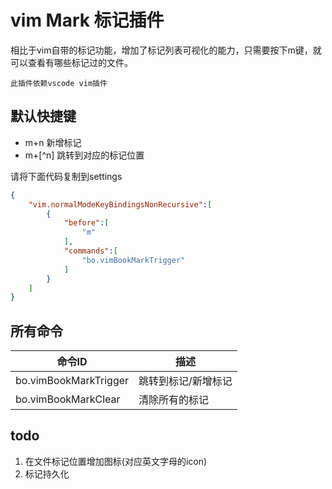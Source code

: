 #  vim Mark 标记插件

相比于vim自带的标记功能，增加了标记列表可视化的能力，只需要按下m键，就可以查看有哪些标记过的文件。


`此插件依赖vscode vim插件`

##  默认快捷键

- m+n 新增标记
- m+[^n] 跳转到对应的标记位置


请将下面代码复制到settings
```json
{
    "vim.normalModeKeyBindingsNonRecursive":[
        {
            "before":[
                "m"
            ],
            "commands":[
                "bo.vimBookMarkTrigger"
            ]
        }
    ]
}
```

## 所有命令

命令ID |  描述
-----------|----
bo.vimBookMarkTrigger | 跳转到标记/新增标记
bo.vimBookMarkClear | 清除所有的标记

## todo

1. 在文件标记位置增加图标(对应英文字母的icon)
2. 标记持久化
